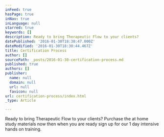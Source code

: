```yaml
---
inFeed: true
hasPage: true
inNav: true
inLanguage: null
starred: true
keywords: []
description: Ready to bring Therapeutic Flow to your clients?
datePublished: '2016-01-30T18:30:47.000Z'
dateModified: '2016-01-30T18:30:44.467Z'
title: Certification Process
author: []
sourcePath: _posts/2016-01-30-certification-process.md
published: true
authors: []
publisher:
  name: null
  domain: null
  url: null
  favicon: null
url: certification-process/index.html
_type: Article

---
```

Ready to bring Therapeutic Flow to your clients? Purchase the at home study materials now then when you are ready sign up for our 1 day intensive hands on training.